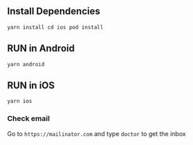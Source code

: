 ## Install Dependencies
`
    yarn install
    cd ios
    pod install
`

## RUN in Android
`
    yarn android
`

## RUN in iOS
`
    yarn ios
`

### Check email
Go to `https://mailinator.com` and type `doctor` to get the inbox